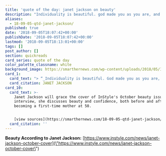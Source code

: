 ```yaml
---
title: 'quote of the day: janet jackson on beauty'
description: "Individuality is beautiful. god made you as you are, and thata\x19s beautiful. you are unique, special. you dona\x19t want to look like someone else or be that other person."
aliases:
  - 18-09-05-qtd-janet-jackson/
published: true
date: '2018-09-05T18:07:42+00:00'
publishDate: '2018-09-05T18:07:42+00:00'
lastmod: '2018-09-05T18:13:01+00:00'
tags: []
post_author: []
section: quickreads
card_series: quote of the day
color_palette_classname: white
background_image: https://smarthernews.com/wp-content/uploads/2018/05/IMG_1636.jpg
card_1:
  card_text: "> “_Individuality is beautiful. God made you as you are, and thata\x19s beautiful. You are unique, special. You dona\x19t want to look like someone else or be that other person_.”\n\nJANET JACKSON"
  card_citation: JANET JACKSON
card_10:
  card_text: >-
    Janet Jackson will grace the cover of InStyle's October beauty issue. In the
    interview, she discusses beauty and confidence, both before and after
    becoming a first-time mother at 50.


    [view sources](https://smarthernews.com/18-09-05-qtd-janet-jackson/)
  card_citation: ''
---
```

**Beauty According to Janet Jackson:** [https://www.instyle.com/news/janet-jackson-october-cover](\"https://www.instyle.com/news/janet-jackson-october-cover\")